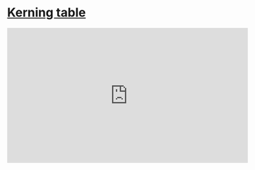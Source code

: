 # [Kerning table](/wilcom-docs/Summary/summary_-_special/Kerning_table)

<iframe src="https://www.youtube.com/embed/R_0M5cImKUU" frameborder="0" 
      allow="accelerometer; autoplay; clipboard-write; encrypted-media; gyroscope; picture-in-picture" 
      allowfullscreen="" style="width: 560px; height: 315px;">
</iframe>
